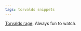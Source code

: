 ```yaml
---
tags: torvalds snippets
---
```


[Torvalds rage](http://article.gmane.org/gmane.linux.kernel/1414106). Always fun to watch.
